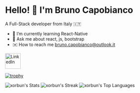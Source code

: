 <h1>Hello! 👋  I'm Bruno Capobianco</h1>

A  Full-Stack developer from Italy 🇮🇹



- 📖 I’m currently learning React-Native
- 💬 Ask me about react, js, bootstrap
- ✉️ How to reach me bruno.capobianco@outlook.it





<a href="https://www.linkedin.com/in/brunocapobianco/">
  <img src="https://marketingartfully.com/wp-content/uploads/2018/09/linkedin-square-logo-200x200.jpg" alt="LinkedIn" width="50px">
</a>


[![trophy](https://github-profile-trophy.vercel.app/?username=xorbun)](https://github.com/ryo-ma/github-profile-trophy)

![xorbun's Stats](https://github-readme-stats.vercel.app/api?username=xorbun&theme=vue-dark&show_icons=true&hide_border=true&count_private=true)
![xorbun's Streak](https://github-readme-streak-stats.herokuapp.com/?user=xorbun&theme=vue-dark&hide_border=true)
![xorbun's Top Languages](https://github-readme-stats.vercel.app/api/top-langs/?username=xorbun&theme=vue-dark&show_icons=true&hide_border=true&layout=compact)
